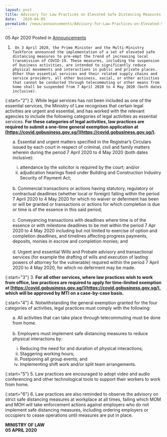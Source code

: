 ```yaml
---
layout: post
title: Advisory for Law Practices on Elevated Safe Distancing Measures
date:   2020-04-05
permalink: /news/announcements/Advisory-for-Law-Practices-on-Elevated-Safe-Distancing-Measures
---
```


05 Apr 2020 Posted in [Announcements](/news/announcements)

1.      On 3 April 2020, the Prime Minister and the Multi-Ministry Taskforce announced the implementation of a set of elevated safe distancing measures to pre-empt the trend of increasing local transmission of COVID-19. These measures, including the suspension of business activities, are intended to significantly reduce physical movements and interactions in public and private places. Other than essential services and their related supply chains and service providers, all other business, social, or other activities that cannot be conducted through telecommuting or other means from home shall be suspended from 7 April 2020 to 4 May 2020 (both dates inclusive).

{:start="2"}
2.	While legal services has not been included as one of the essential services, the Ministry of Law recognises that certain legal activities are urgent and essential, and has worked with the relevant agencies to include the following categories of legal activities as essential services. **For these categories of legal activities, law practices are required to submit a one-time general exemption application at [https://covid.gobusiness.gov.sg/](https://covid.gobusiness.gov.sg/).**
<ol style="list-style-type: lower-alpha">
a.	Essential and urgent matters specified in the Registrar’s Circulars issued by each court in respect of criminal, civil and family matters wherein during the period 7 April 2020 to 4 May 2020 (both dates inclusive):
<ol style="list-style-type: lower-roman">
        <p></P><p></P>
<li>attendance by the solicitor is required by the court; and/or</li>
<li>adjudication hearings fixed under Building and Construction Industry Security of Payment Act;</li>
</ol>
<br>
b.	Commercial transactions or actions having statutory, regulatory or contractual deadlines (whether local or foreign) falling within the period 7 April 2020 to 4 May 2020 for which no waiver or deferment has been or will be granted or transactions or actions for which completion is due or time is of the essence in this said period;
<br><br>
c.      Conveyancing transactions with deadlines where time is of the essence or with milestone deadlines to be met within the period 7 Apr 2020 to 4 May 2020 including but not limited to exercise of option and completion deadlines, and timelines affecting progress payments, deposits, monies in escrow and completion monies; and
<br><br>
d.      Urgent and essential Wills and Probate advisory and transactional services (for example the drafting of wills and execution of lasting powers of attorney for the vulnerable) required within the period 7 April 2020 to 4 May 2020, for which no deferment may be made.
</ol>

{:start="3"}
3.      **For all other services, where law practices wish to work from office, law practices are required to apply for time-limited exemption at [https://covid.gobusiness.gov.sg/](https://covid.gobusiness.gov.sg/), which will be approved by MTI on a case-by-case basis.**

{:start="4"}
4.      Notwithstanding the general exemption granted for the four categories of activities, legal practices must comply with the following:
<ol style="list-style-type: lower-alpha">
a.	All activities that can take place through telecommuting must be done from home.
<br><br>
b.	Employers must implement safe distancing measures to reduce physical interactions by:
<ol style="list-style-type: lower-roman">
        <p></P><p></P>
<li>Reducing the need for and duration of physical interactions;</li>
<li>Staggering working hours;</li>
<li>Postponing all group events; and</li>
<li>Implementing shift work and/or split team arrangements.</li>
</ol>
</ol>

{:start="5"}
5.      Law practices are encouraged to adopt video and audio conferencing and other technological tools to support their workers to work from home.

{:start="6"}
6.      Law practices are also reminded to observe the advisory on strict safe distancing measures at workplace at all times, failing which MOM and MOH will take enforcement actions against employers who do not implement safe distancing measures, including ordering employers or occupiers to cease operations until measures are put in place.


<b>MINISTRY OF LAW</b>
<br>
<b>05 APRIL 2020</b>
